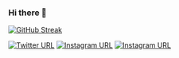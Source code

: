 ### Hi there  👋    

[![GitHub Streak](https://github-readme-streak-stats.herokuapp.com/?user=aliarslanansari)](#)

[![Twitter URL](https://img.shields.io/badge/Twitter-1DA1F2?style=for-the-badge&logo=twitter&logoColor=white)](https://twitter.com/aliarslanansari)  [![Instagram URL](https://img.shields.io/badge/Instagram-E4405F?style=for-the-badge&logo=instagram&logoColor=white)](https://instagram.com/aliarslanansari)  <a href="https://www.linkedin.com/in/aliarsalanansari/" target="_blank">![Instagram URL](https://img.shields.io/badge/LinkedIn-0077B5?style=for-the-badge&logo=linkedin&logoColor=white)</a>
<!--
**aliarslanansari/aliarslanansari** is a ✨ _special_ ✨ repository because its `README.md` (this file) appears on your GitHub profile.

Here are some ideas to get you started:

- 🔭 I’m currently working on ...
- 🌱 I’m currently learning ...
- 👯 I’m looking to collaborate on ...
- 🤔 I’m looking for help with ...
- 💬 Ask me about ...
- 📫 How to reach me: ...
- 😄 Pronouns: ...
- ⚡ Fun fact: ...
-->
